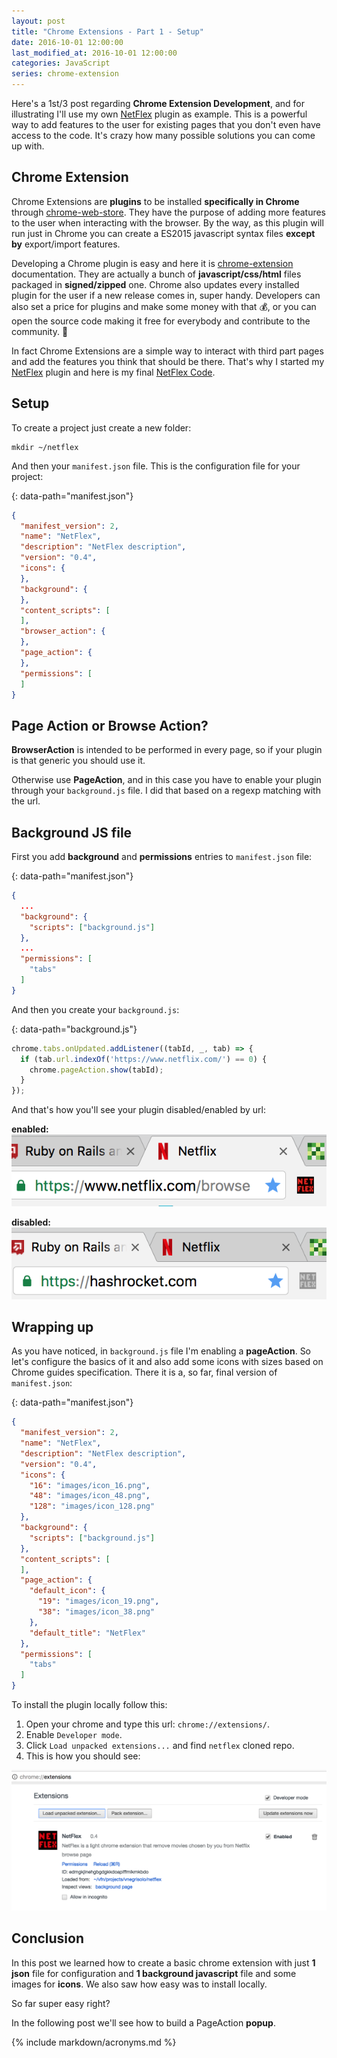 ```yaml
---
layout: post
title: "Chrome Extensions - Part 1 - Setup"
date: 2016-10-01 12:00:00
last_modified_at: 2016-10-01 12:00:00
categories: JavaScript
series: chrome-extension
---
```


Here's a 1st/3 post regarding **Chrome Extension Development**, and for illustrating I'll use my own [NetFlex][netflex] plugin as example. This is a powerful way to add features to the user for existing pages that you don't even have access to the code. It's crazy how many possible solutions you can come up with.

## Chrome Extension

Chrome Extensions are **plugins** to be installed **specifically in Chrome** through [chrome-web-store]. They have the purpose of adding more features to the user when interacting with the browser. By the way, as this plugin will run just in Chrome you can create a ES2015 javascript syntax files **except by** export/import features.

Developing a Chrome plugin is easy and here it is [chrome-extension] documentation. They are actually a bunch of **javascript/css/html** files packaged in **signed/zipped** one. Chrome also updates every installed plugin for the user if a new release comes in, super handy. Developers can also set a price for plugins and make some money with that 💰, or you can open the source code making it free for everybody and contribute to the community. 💸

In fact Chrome Extensions are a simple way to interact with third part pages and add the features you think that should be there. That's why I started my [NetFlex][netflex] plugin and here is my final [NetFlex Code][netflex-code].

## Setup

To create a project just create a new folder:

```shell
mkdir ~/netflex
```

And then your `manifest.json` file. This is the configuration file for your project:

{: data-path="manifest.json"}
```json
{
  "manifest_version": 2,
  "name": "NetFlex",
  "description": "NetFlex description",
  "version": "0.4",
  "icons": {
  },
  "background": {
  },
  "content_scripts": [
  ],
  "browser_action": {
  },
  "page_action": {
  },
  "permissions": [
  ]
}
```

## Page Action or Browse Action?

**BrowserAction** is intended to be performed in every page, so if your plugin is that generic you should use it.

Otherwise use **PageAction**, and in this case you have to enable your plugin through your `background.js` file. I did that based on a regexp matching with the url.

## Background JS file

First you add **background** and **permissions** entries to `manifest.json` file:

{: data-path="manifest.json"}
```json
{
  ...
  "background": {
    "scripts": ["background.js"]
  },
  ...
  "permissions": [
    "tabs"
  ]
}
```

And then you create your `background.js`:

{: data-path="background.js"}
```javascript
chrome.tabs.onUpdated.addListener((tabId, _, tab) => {
  if (tab.url.indexOf('https://www.netflix.com/') == 0) {
    chrome.pageAction.show(tabId);
  }
});
```

And that's how you'll see your plugin disabled/enabled by url:

**enabled:** ![netflex-enabled]

**disabled:** ![netflex-disabled]

## Wrapping up

As you have noticed, in `background.js` file I'm enabling a **pageAction**. So let's configure the basics of it and also add some icons with sizes based on Chrome guides specification. There it is a, so far, final version of `manifest.json`:

{: data-path="manifest.json"}
```json
{
  "manifest_version": 2,
  "name": "NetFlex",
  "description": "NetFlex description",
  "version": "0.4",
  "icons": {
    "16": "images/icon_16.png",
    "48": "images/icon_48.png",
    "128": "images/icon_128.png"
  },
  "background": {
    "scripts": ["background.js"]
  },
  "content_scripts": [
  ],
  "page_action": {
    "default_icon": {
      "19": "images/icon_19.png",
      "38": "images/icon_38.png"
    },
    "default_title": "NetFlex"
  },
  "permissions": [
    "tabs"
  ]
}
```

To install the plugin locally follow this:

1. Open your chrome and type this url: `chrome://extensions/`.
2. Enable `Developer mode`.
3. Click `Load unpacked extensions...` and find `netflex` cloned repo.
4. This is how you should see:

![netflex-install]

## Conclusion

In this post we learned how to create a basic chrome extension with just **1 json** file for configuration and **1 background javascript** file and some images for **icons**. We also saw how easy was to install locally.

So far super easy right?

In the following post we'll see how to build a PageAction **popup**.

{% include markdown/acronyms.md %}

[netflex]: https://chrome.google.com/webstore/detail/netflex/enabfkegimbpnmiadibjifbmbednodib 'NetFlex'
[netflex-code]: https://github.com/vnegrisolo/netflex, 'NetFlex Code'
[chrome-extension]: https://developer.chrome.com/extensions 'Chrome extension'
[chrome-web-store]: https://chrome.google.com/webstore/category/apps 'Chrome web store'
[netflex-disabled]: /images/posts/netflex/disabled.png 'NetFlex disabled'
[netflex-enabled]: /images/posts/netflex/enabled.png 'NetFlex enabled'
[netflex-install]: /images/posts/netflex/install.png 'NetFlex install'
